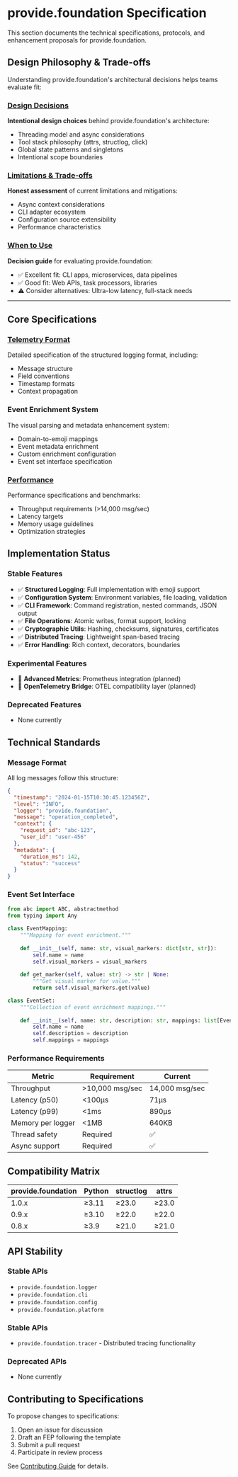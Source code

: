# provide.foundation Specification

This section documents the technical specifications, protocols, and enhancement proposals for provide.foundation.

## Design Philosophy & Trade-offs

Understanding provide.foundation's architectural decisions helps teams evaluate fit:

### [Design Decisions](design-decisions.md)
**Intentional design choices** behind provide.foundation's architecture:
- Threading model and async considerations
- Tool stack philosophy (attrs, structlog, click)
- Global state patterns and singletons
- Intentional scope boundaries

### [Limitations & Trade-offs](limitations.md)
**Honest assessment** of current limitations and mitigations:
- Async context considerations
- CLI adapter ecosystem
- Configuration source extensibility
- Performance characteristics

### [When to Use](../guide/when-to-use.md)
**Decision guide** for evaluating provide.foundation:
- ✅ Excellent fit: CLI apps, microservices, data pipelines
- ✅ Good fit: Web APIs, task processors, libraries
- ⚠️ Consider alternatives: Ultra-low latency, full-stack needs

---

## Core Specifications

### [Telemetry Format](telemetry-format.md)
Detailed specification of the structured logging format, including:
- Message structure
- Field conventions
- Timestamp formats
- Context propagation

### Event Enrichment System
The visual parsing and metadata enhancement system:
- Domain-to-emoji mappings
- Event metadata enrichment
- Custom enrichment configuration
- Event set interface specification

### [Performance](performance.md)
Performance specifications and benchmarks:
- Throughput requirements (>14,000 msg/sec)
- Latency targets
- Memory usage guidelines
- Optimization strategies

## Implementation Status

### Stable Features
- ✅ **Structured Logging**: Full implementation with emoji support
- ✅ **Configuration System**: Environment variables, file loading, validation
- ✅ **CLI Framework**: Command registration, nested commands, JSON output
- ✅ **File Operations**: Atomic writes, format support, locking
- ✅ **Cryptographic Utils**: Hashing, checksums, signatures, certificates
- ✅ **Distributed Tracing**: Lightweight span-based tracing
- ✅ **Error Handling**: Rich context, decorators, boundaries

### Experimental Features
- 🧪 **Advanced Metrics**: Prometheus integration (planned)
- 🧪 **OpenTelemetry Bridge**: OTEL compatibility layer (planned)

### Deprecated Features
- None currently

## Technical Standards

### Message Format

All log messages follow this structure:

```json
{
  "timestamp": "2024-01-15T10:30:45.123456Z",
  "level": "INFO",
  "logger": "provide.foundation",
  "message": "operation_completed",
  "context": {
    "request_id": "abc-123",
    "user_id": "user-456"
  },
  "metadata": {
    "duration_ms": 142,
    "status": "success"
  }
}
```

### Event Set Interface

```python
from abc import ABC, abstractmethod
from typing import Any

class EventMapping:
    """Mapping for event enrichment."""
    
    def __init__(self, name: str, visual_markers: dict[str, str]):
        self.name = name
        self.visual_markers = visual_markers
    
    def get_marker(self, value: str) -> str | None:
        """Get visual marker for value."""
        return self.visual_markers.get(value)

class EventSet:
    """Collection of event enrichment mappings."""
    
    def __init__(self, name: str, description: str, mappings: list[EventMapping]):
        self.name = name
        self.description = description
        self.mappings = mappings
```

### Performance Requirements

| Metric | Requirement | Current |
|--------|------------|---------|
| Throughput | >10,000 msg/sec | 14,000 msg/sec |
| Latency (p50) | <100μs | 71μs |
| Latency (p99) | <1ms | 890μs |
| Memory per logger | <1MB | 640KB |
| Thread safety | Required | ✅ |
| Async support | Required | ✅ |

## Compatibility Matrix

| provide.foundation | Python | structlog | attrs |
|-------------------|---------|-----------|--------|
| 1.0.x | ≥3.11 | ≥23.0 | ≥23.0 |
| 0.9.x | ≥3.10 | ≥22.0 | ≥22.0 |
| 0.8.x | ≥3.9 | ≥21.0 | ≥21.0 |

## API Stability

### Stable APIs
- `provide.foundation.logger`
- `provide.foundation.cli`
- `provide.foundation.config`
- `provide.foundation.platform`

### Stable APIs  
- `provide.foundation.tracer` - Distributed tracing functionality

### Deprecated APIs
- None currently

## Contributing to Specifications

To propose changes to specifications:

1. Open an issue for discussion
2. Draft an FEP following the template
3. Submit a pull request
4. Participate in review process

See [Contributing Guide](../development/contributing.md) for details.